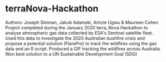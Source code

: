 # terraNova-Hackathon
Authors: Joseph Sleiman, Jakub Adamski, Arinze Ugwu & Maureen Cohen
Project completed during the January 2020 terra_Nova Hackathon to analyse atmospheric gas data collected by ESA's Sentinel satellite fleet. Used this data to investigate the 2020 Australian bushfire crisis and propose a potential solution (FlarePro) to track the wildfires using the gas data and an R script. 
Produced a GIF tracking the wildfires across Australia.
Won best solution to a UN Sustainable Development Goal (SDG)
